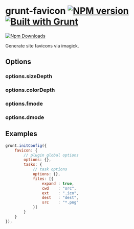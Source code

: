 # grunt-favicon [![NPM version](https://badge.fury.io/js/grunt-favicon.png)](http://badge.fury.io/js/grunt-favicon) [![Built with Grunt](https://cdn.gruntjs.com/builtwith.png)](http://gruntjs.com/)

[![Npm Downloads](https://nodei.co/npm/grunt-favicon.png?downloads=true&stars=true)](https://www.npmjs.org/package/grunt-favicon)

Generate site favicons via imagick.

## Options

### options.sizeDepth

### options.colorDepth

### options.fmode

### options.dmode

## Examples

``` javascript
grunt.initConfig({
    favicon: {
        // plugin global options
        options: {},
        tasks: {
            // task options
            options: {},
            files: [{
                expand : true,
                cwd    : "src",
                ext    : ".ico",
                dest   : "dest",
                src    : "*.png"
            }]
        }
    }
});
```